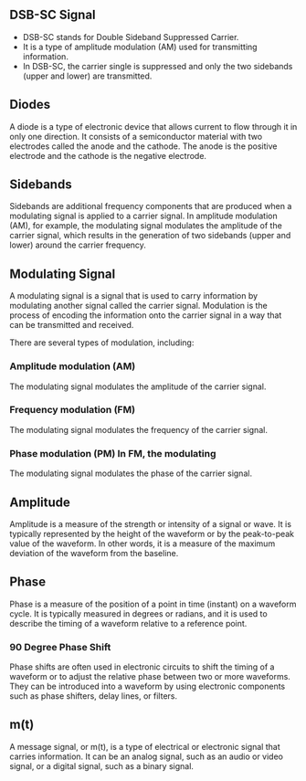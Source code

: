 ## DSB-SC Signal

- DSB-SC stands for Double Sideband Suppressed Carrier.
- It is a type of amplitude modulation (AM) used for transmitting information.
- In DSB-SC, the carrier single is suppressed and only the two sidebands (upper
  and lower) are transmitted.

## Diodes

A diode is a type of electronic device that allows current to flow through it in
only one direction. It consists of a semiconductor material with two electrodes
called the anode and the cathode. The anode is the positive electrode and the
cathode is the negative electrode.

## Sidebands

Sidebands are additional frequency components that are produced when a
modulating signal is applied to a carrier signal. In amplitude modulation (AM),
for example, the modulating signal modulates the amplitude of the carrier
signal, which results in the generation of two sidebands (upper and lower)
around the carrier frequency.

## Modulating Signal

A modulating signal is a signal that is used to carry information by modulating
another signal called the carrier signal. Modulation is the process of encoding
the information onto the carrier signal in a way that can be transmitted and
received.

There are several types of modulation, including:

### Amplitude modulation (AM)

The modulating signal modulates the amplitude of the carrier signal.

### Frequency modulation (FM)

The modulating signal modulates the frequency of the carrier signal.

### Phase modulation (PM) In FM, the modulating

The modulating signal modulates the phase of the carrier signal.

## Amplitude

Amplitude is a measure of the strength or intensity of a signal or wave. It is
typically represented by the height of the waveform or by the peak-to-peak value
of the waveform. In other words, it is a measure of the maximum deviation of the
waveform from the baseline.

## Phase

Phase is a measure of the position of a point in time (instant) on a waveform
cycle. It is typically measured in degrees or radians, and it is used to
describe the timing of a waveform relative to a reference point.

### 90 Degree Phase Shift

Phase shifts are often used in electronic circuits to shift the timing of a
waveform or to adjust the relative phase between two or more waveforms. They can
be introduced into a waveform by using electronic components such as phase
shifters, delay lines, or filters.

## m(t)

A message signal, or m(t), is a type of electrical or electronic signal that
carries information. It can be an analog signal, such as an audio or video
signal, or a digital signal, such as a binary signal.
